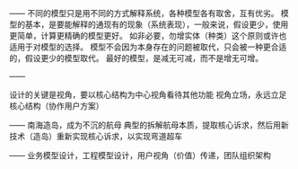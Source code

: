 ——
不同的模型只是用不同的方式解释系统，各种模型各有取舍，互有优劣。
模型的基本，是要能解释的通现有的现象（系统表现），一般来说，假设更少，使用更简单，计算更精确的模型更好。
如非必要，勿增实体（种类）这个原则或许也适用于对模型的选择。
模型不会因为本身存在的问题被取代，只会被一种更合适的，假设更少的模型取代。
最好的模型，是减无可减，而不是增无可增。

——

设计的关键是视角，要以核心结构为中心视角看待其他功能
视角立场，永远立足核心结构（协作用户方案）

——
南海造岛，成为不沉的航母
典型的拆解航母本质，提取核心诉求，然后用新技术（造岛）重新实现核心诉求，以实现弯道超车

——
业务模型设计，工程模型设计，用户视角（价值）传递，团队组织架构